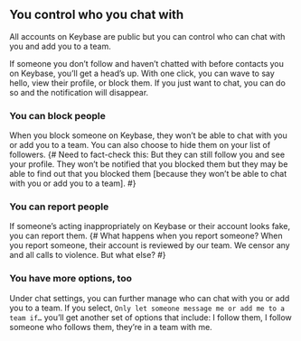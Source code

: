 ## You control who you chat with
All accounts on Keybase are public but you can control who can chat with you and add you to a team.

If someone you don’t follow and haven’t chatted with before contacts you on Keybase, you’ll get a head’s up. With one click, you can wave to say hello, view their profile, or block them. If you just want to chat, you can do so and the notification will disappear.

### You can block people 
When you block someone on Keybase, they won’t be able to chat with you or add you to a team. You can also choose to hide them on your list of followers. {# Need to fact-check this: But they can still follow you and see your profile. They won’t be notified that you blocked them but they may be able to find out that you blocked them [because they won’t be able to chat with you or add you to a team]. #}

### You can report people 
If someone’s acting inappropriately on Keybase or their account looks fake, you can report them. {# What happens when you report someone? When you report someone, their account is reviewed by our team. We censor any and all calls to violence. But what else? #}

### You have more options, too
Under chat settings, you can further manage who can chat with you or add you to a team. If you select, ``Only let someone message me or add me to a team if…`` you’ll get another set of options that include: I follow them, I follow someone who follows them, they’re in a team with me.

